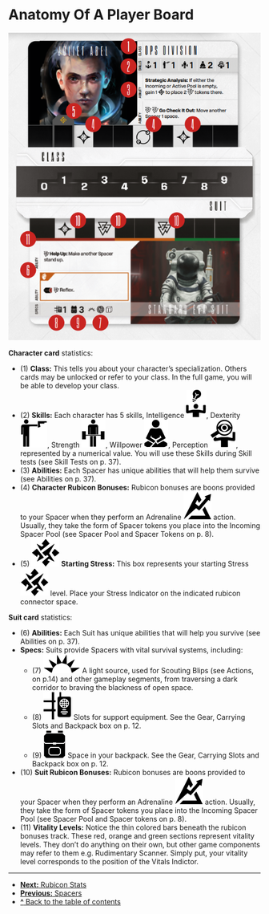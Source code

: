 # Anatomy Of A Player Board

![Player board](img/player-board.png "Player board")

**Character card** statistics:

- (1) **Class:** This tells you about your character’s specialization. Others cards may be unlocked or refer to your class. In the full game,
you will be able to develop your class.
- (2) **Skills:** Each character has 5 skills,
Intelligence ![Inteligence Icon](svg/icon-intelligence.svg), Dexterity ![Dexterity Icon](svg/icon-dexterity.svg), Strength ![Strength Icon](svg/icon-strength.svg),
Willpower ![Willpower Icon](svg/icon-willpower.svg), Perception ![Perception Icon](svg/icon-perception.svg), represented by
a numerical value. You will use these Skills
during Skill tests (see Skill Tests on p. 37).
- (3) **Abilities:** Each Spacer has unique abilities that will help them survive (see
Abilities on p. 37).
- (4) **Character Rubicon Bonuses:** Rubicon
bonuses are boons provided to your Spacer
when they perform an Adrenaline ![Adrenaline Icon](svg/icon-adrenaline.svg) action.
Usually, they take the form of Spacer tokens
you place into the Incoming Spacer Pool (see
Spacer Pool and Spacer Tokens on p. 8).
- (5) **![Stress Icon](svg/icon-stress.svg) Starting Stress:** This box represents
your starting Stress ![Stress Icon](svg/icon-stress.svg) level. Place your
Stress Indicator on the indicated rubicon
connector space.

**Suit card** statistics:

- (6) **Abilities:** Each Suit has unique abilities
that will help you survive (see Abilities on p. 37).
- **Specs:** Suits provide Spacers with vital survival systems, including:
  - (7) ![Light source Icon](svg/icon-light-source.svg) A light source, used for Scouting
Blips (see Actions, on p.14) and other
gameplay segments, from traversing
a dark corridor to braving the blackness
of open space.
  - (8) ![Slots Icon](svg/icon-slots.svg) Slots for support equipment.
See the Gear, Carrying Slots and Backpack box on p. 12.
  - (9) ![Backpack Icon](svg/icon-backpack.svg) Space in your backpack. See the
Gear, Carrying Slots and Backpack box
on p. 12.
- (10) **Suit Rubicon Bonuses:** Rubicon bonuses are boons provided to your Spacer when
they perform an Adrenaline ![Adrenaline Icon](svg/icon-adrenaline.svg) action. Usually, they take the form of Spacer tokens you
place into the Incoming Spacer Pool (see
Spacer Pool and Spacer tokens on p. 8).
- (11) **Vitality Levels:** Notice the thin colored
bars beneath the rubicon bonuses track.
These red, orange and green sections represent vitality levels. They don’t do anything
on their own, but other game components
may refer to them e.g. Rudimentary Scanner. Simply put, your vitality level corresponds to the position of the Vitals Indictor.

---

- [**Next:** Rubicon Stats](rubicon-stats.md)
- [**Previous:** Spacers](spacers.md)
- [**^** Back to the table of contents](README.md)